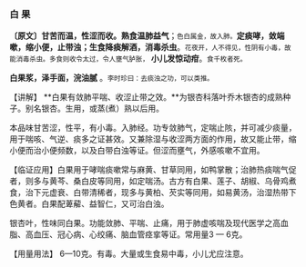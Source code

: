 ### 白 果

**〔原文〕甘苦而温，性涩而收。熟食温肺益气**；<small>色白属金，故入肺。</small>**定痰哮，敛端嗽，缩小便，止带浊；生食降痰解酒，消毒杀虫**。<small>花夜开，人不得见，性阴有小毒，故能消毒杀虫。多食则收令太过，令人壅气胪胀，</small> **小儿发惊动疳**。<small>食千枚者死。</small>	

**白果浆，泽手面，浣油腻** 。<small>李时珍曰：去痰浊之功，可以类推。</small>

【讲解】 **白果有敛肺平喘、收涩止带之效。**为银杏科落叶乔木银杏的成熟种子。别名银杏。生用，或蒸(煮）熟以后用。

本品味甘苦涩，性平，有小毒。入肺经。功专敛肺气，定喘止陔，并可减少痰量，用于喘咳、气逆、痰多之证甚效。又兼除湿与收涩两方面的作用，故又能止带，缩小便而治小便频数，以及白带白浊等证。但涩而壅气，外感咳嗽不宜用。

【临证应用】白果用于哮喘痰嗽常与麻黄、甘草同用，如鸭掌散；治肺热痰喘气促者，则多与黄芩、桑白皮等同用，如定喘汤。古方有白果、莲子、胡椒、乌骨鸡煮食，治下元虚衰、白带清稀者，现多与黄柏、芡实等同用，如易黄汤，治湿热带下色黄者。白果配萆薢、益智仁，又可治白浊。

银杏叶，性味同白果。功能敛肺、平喘、止痛，用于肺虚咳喘及现代医学之高血脂、高血压、冠心病、心绞痛、脑血管痉挛等证。常用量3 — 6克。

【用量用法】 6—10克。有毒。大量或生食易中毒，小儿尤应注意。
